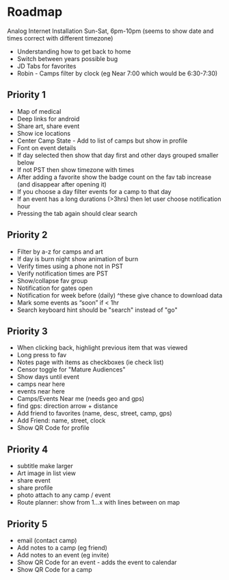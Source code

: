 # Roadmap

Analog Internet Installation
Sun-Sat, 6pm-10pm (seems to show date and times correct with different timezone)

- Understanding how to get back to home
- Switch between years possible bug
- JD Tabs for favorites
- Robin - Camps filter by clock (eg Near 7:00 which would be 6:30-7:30)

## Priority 1
- Map of medical
- Deep links for android
- Share art, share event
- Show ice locations
- Center Camp State - Add to list of camps but show in profile
- Font on event details
- If day selected then show that day first and other days grouped smaller below
- If not PST then show timezone with times
- After adding a favorite show the badge count on the fav tab increase (and disappear after opening it)
- If you choose a day filter events for a camp to that day
- If an event has a long durations (>3hrs) then let user choose notification hour
- Pressing the tab again should clear search

## Priority 2
- Filter by a-z for camps and art
- If day is burn night show animation of burn
- Verify times using a phone not in PST
- Verify notification times are PST
- Show/collapse fav group
- Notification for gates open
- Notification for week before (daily) ^these give chance to download data
- Mark some events as “soon” if < 1hr
- Search keyboard hint should be "search" instead of "go"

## Priority 3
- When clicking back, highlight previous item that was viewed
- Long press to fav
- Notes page with items as checkboxes (ie check list)
- Censor toggle for "Mature Audiences"
- Show days until event
- camps near here
- events near here
- Camps/Events Near me (needs geo and gps)
- find gps: direction arrow + distance
- Add friend to favorites (name, desc, street, camp, gps)
- Add Friend: name, street, clock
- Show QR Code for profile

## Priority 4
- subtitle make larger
- Art image in list view
- share event
- share profile
- photo attach to any camp / event
- Route planner: show from 1...x with lines between on map

## Priority 5
- email (contact camp)
- Add notes to a camp (eg friend)
- Add notes to an event (eg invite)
- Show QR Code for an event - adds the event to calendar
- Show QR Code for a camp